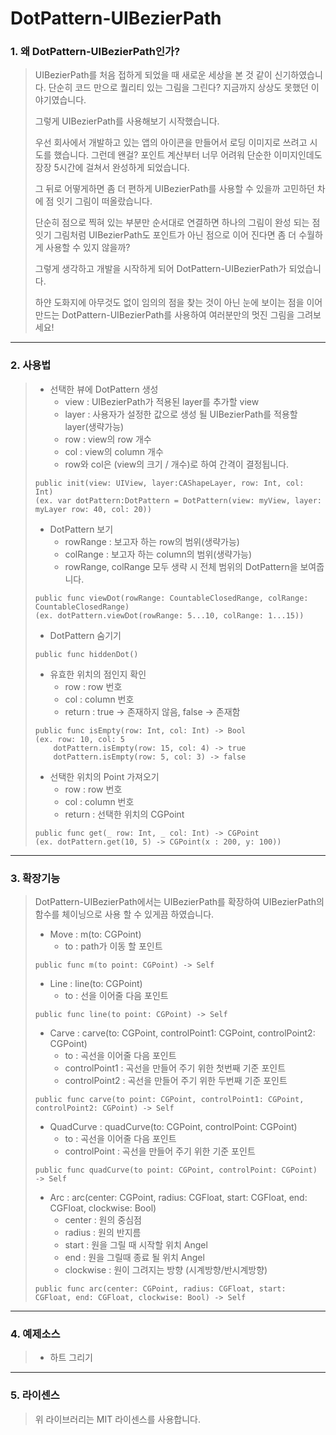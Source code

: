 DotPattern-UIBezierPath
=======================

### 1. 왜 DotPattern-UIBezierPath인가?
> UIBezierPath를 처음 접하게 되었을 때 새로운 세상을 본 것 같이 신기하였습니다. 단순히 코드 만으로 퀄리티 있는 그림을 그린다? 지금까지 상상도 못했던 이야기였습니다.
>
> 그렇게 UIBezierPath를 사용해보기 시작했습니다.
>
> 우선 회사에서 개발하고 있는 앱의 아이콘을 만들어서 로딩 이미지로 쓰려고 시도를 했습니다. 그런데 왠걸? 포인트 계산부터 너무 어려워 단순한 이미지인데도 장장 5시간에 걸쳐서 완성하게 되었습니다.
>
> 그 뒤로 어떻게하면 좀 더 편하게 UIBezierPath를 사용할 수 있을까 고민하던 차에 점 잇기 그림이 떠올랐습니다.
>
> 단순히 점으로 찍혀 있는 부분만 순서대로 연결하면 하나의 그림이 완성 되는 점 잇기 그림처럼 UIBezierPath도 포인트가 아닌 점으로 이어 진다면 좀 더 수월하게 사용할 수 있지 않을까?
>
> 그렇게 생각하고 개발을 시작하게 되어 DotPattern-UIBezierPath가 되었습니다.
>
> 하얀 도화지에 아무것도 없이 임의의 점을 찾는 것이 아닌 눈에 보이는 점을 이어 만드는 DotPattern-UIBezierPath를 사용하여 여러분만의 멋진 그림을 그려보세요!

* * *

### 2. 사용법
> * 선택한 뷰에 DotPattern 생성
>   * view : UIBezierPath가 적용된 layer를 추가할 view
>   * layer : 사용자가 설정한 값으로 생성 될 UIBezierPath를 적용할 layer(생략가능)
>   * row : view의 row 개수
>   * col : view의 column 개수
>   * row와 col은 (view의 크기 / 개수)로 하여 간격이 결정됩니다.
> <pre><code>public init(view: UIView, layer:CAShapeLayer, row: Int, col: Int)
> (ex. var dotPattern:DotPattern = DotPattern(view: myView, layer: myLayer row: 40, col: 20))</code></pre>
>
> * DotPattern 보기
>   * rowRange : 보고자 하는 row의 범위(생략가능)
>   * colRange : 보고자 하는 column의 범위(생략가능)
>   * rowRange, colRange 모두 생략 시 전체 범위의 DotPattern을 보여줍니다.
> <pre><code>public func viewDot(rowRange: CountableClosedRange<Int>, colRange: CountableClosedRange<Int>)
> (ex. dotPattern.viewDot(rowRange: 5...10, colRange: 1...15))</code></pre>
>
> * DotPattern 숨기기
> <pre><code>public func hiddenDot()</code></pre>
>
> * 유효한 위치의 점인지 확인 
>   * row : row 번호
>   * col : column 번호
>   * return : true -> 존재하지 않음, false -> 존재함
> <pre><code>public func isEmpty(row: Int, col: Int) -> Bool
> (ex. row: 10, col: 5
>     dotPattern.isEmpty(row: 15, col: 4) -> true
>     dotPattern.isEmpty(row: 5, col: 3) -> false </code></pre>
>
> * 선택한 위치의 Point 가져오기
>   * row : row 번호
>   * col : column 번호
>   * return : 선택한 위치의 CGPoint
> <pre><code>public func get(_ row: Int, _ col: Int) -> CGPoint
> (ex. dotPattern.get(10, 5) -> CGPoint(x : 200, y: 100))</code></pre>

* * *

### 3. 확장기능
> DotPattern-UIBezierPath에서는 UIBezierPath를 확장하여 UIBezierPath의 함수를 체이닝으로 사용 할 수 있게끔 하였습니다.
> * Move : m(to: CGPoint)
>   * to : path가 이동 할 포인트
> <pre><code>public func m(to point: CGPoint) -> Self</code></pre>
>
> * Line : line(to: CGPoint)
>   * to : 선을 이어줄 다음 포인트
> <pre><code>public func line(to point: CGPoint) -> Self</code></pre>
>
> * Carve : carve(to: CGPoint, controlPoint1: CGPoint, controlPoint2: CGPoint)
>   * to : 곡선을 이어줄 다음 포인트
>   * controlPoint1 : 곡선을 만들어 주기 위한 첫번째 기준 포인트
>   * controlPoint2 : 곡선을 만들어 주기 위한 두번째 기준 포인트
> <pre><code>public func carve(to point: CGPoint, controlPoint1: CGPoint, controlPoint2: CGPoint) -> Self</code></pre>
>
> * QuadCurve : quadCurve(to: CGPoint, controlPoint: CGPoint)
>   * to : 곡선을 이어줄 다음 포인트
>   * controlPoint : 곡선을 만들어 주기 위한 기준 포인트
> <pre><code>public func quadCurve(to point: CGPoint, controlPoint: CGPoint) -> Self</code></pre>
>
> * Arc : arc(center: CGPoint, radius: CGFloat, start: CGFloat, end: CGFloat, clockwise: Bool)
>   * center : 원의 중심점
>   * radius : 원의 반지름
>   * start : 원을 그릴 때 시작할 위치 Angel
>   * end : 원을 그릴때 종료 될 위치 Angel
>   * clockwise : 원이 그려지는 방향 (시계방향/반시계방향)
> <pre><code>public func arc(center: CGPoint, radius: CGFloat, start: CGFloat, end: CGFloat, clockwise: Bool) -> Self</code></pre>

* * *

### 4. 예제소스
> * 하트 그리기
> 

* * *

### 5. 라이센스 
> 위 라이브러리는 MIT 라이센스를 사용합니다.
